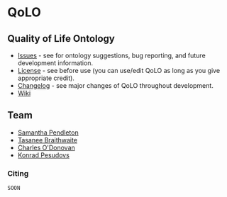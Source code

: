 # QoLO

## Quality of Life Ontology

* [Issues](https://github.com/sap218/qolo/issues) - see for ontology suggestions, bug reporting, and future development information.
* [License](https://sap218.github.io/qolo/LICENSE.html) - see before use (you can use/edit QoLO as long as you give appropriate credit).
* [Changelog](https://sap218.github.io/qolo/CHANGELOG.html) - see major changes of QoLO throughout development.
* [Wiki](https://sap218.github.io/qolo/MIRO.html)

## Team

* [Samantha Pendleton](mailto:samanfapc@gmail.com)
* [Tasanee Braithwaite](mailto:tasaneebraithwaite@gmail.com)
* [Charles O'Donovan](mailto:charles.odonovan@kcl.ac.uk)
* [Konrad Pesudovs](mailto:konrad@pesudovs.com)

### Citing

```
SOON
```
